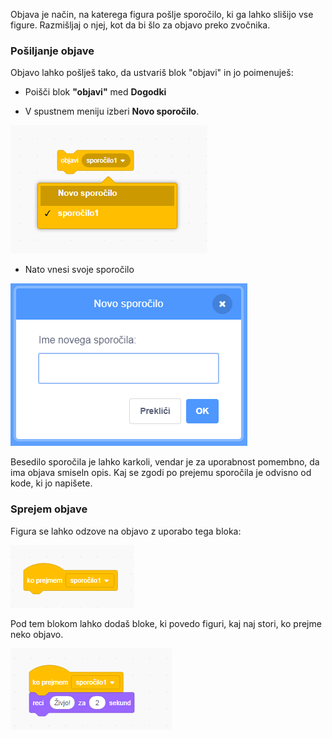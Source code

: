 Objava je način, na katerega figura pošlje sporočilo, ki ga lahko slišijo vse figure. Razmišljaj o njej, kot da bi šlo za objavo preko zvočnika.

### Pošiljanje objave

Objavo lahko pošlješ tako, da ustvariš blok "objavi" in jo poimenuješ:

+ Poišči blok **"objavi"** med **Dogodki**

+ V spustnem meniju izberi **Novo sporočilo**.

![spustni meni bloka "objavi"](images/broadcast-block.png)

+ Nato vnesi svoje sporočilo

![Ustvari objavo](images/new-broadcast.png)

Besedilo sporočila je lahko karkoli, vendar je za uporabnost pomembno, da ima objava smiseln opis. Kaj se zgodi po prejemu sporočila je odvisno od kode, ki jo napišete.

### Sprejem objave

Figura se lahko odzove na objavo z uporabo tega bloka:

![Prejem objave](images/receive-a-broadcast.png)

Pod tem blokom lahko dodaš bloke, ki povedo figuri, kaj naj stori, ko prejme neko objavo.

![Primer prejema objave](images/receive-example.png)